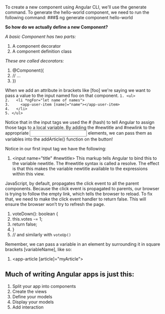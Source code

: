 

To create a new component using Angular CLI, we'll use the generate command.
To generate the hello-world component, we need to run the following command:
###$ ng generate component hello-world

**So how do we actually define a new Component?**

*A basic Component has two parts:*
1. A component decorator
2. A component definition class

*These are called decorators:*
1. @Component({
2.   // ...
3. })

When we add an attribute in brackets like [foo] we're saying we want to pass a value to the input
named foo on that component.
`1. <ul>`  
`2.   <li *ngFor="let name of names">`  
`3.     <app-user-item [name]="name"></app-user-item>`  
`4.   </li>`  
`5. </ul>`  

Notice that in the input tags we used the # (hash) to tell Angular to assign those tags to a local
variable. By adding the #newtitle and #newlink to the appropriate <input /> elements, we can
pass them as variables into the addArticle() function on the button!

Notice in our first input tag we have the following: 
1. <input name="title" #newtitle>
This markup tells Angular to bind this to the variable newtitle. 
The #newtitle syntax is called a resolve. 
The effect is that this makes the variable newtitle available to the expressions within this view.

JavaScript, by default, propagates the click event to all the parent components. 
Because the click event is propagated to parents, 
our browser is trying to follow the empty link, 
which tells the browser to reload.
To fix that, we need to make the click event handler to return false.
This will ensure the browser won’t try to refresh the page.
1. voteDown(): boolean {
2.   this.votes -= 1;
3.   return false;
4. }
5. // and similarly with `voteUp()`

Remember, we can pass a variable in an element by surrounding it in square brackets
[variableName], like so:
1. <app-article [article]="myArticle"></app-article>

## Much of writing Angular apps is just this:
1. Split your app into components
2. Create the views
3. Define your models
4. Display your models
5. Add interaction

